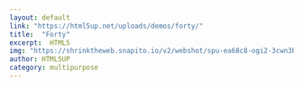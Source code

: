 ```yaml
---
layout: default
link: "https://html5up.net/uploads/demos/forty/"
title:  "Forty"
excerpt:  HTML5
img: "https://shrinktheweb.snapito.io/v2/webshot/spu-ea68c8-ogi2-3cwn3bmfojjlb56e?size=mc&screen=1280x1024&url=http%3A%2F%2Fhtml5up.net%2Fuploads%2Fdemos%2Fforty%2F"
author: HTML5UP
category: multipurpose
---
```

